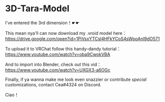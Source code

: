 # 3D-Tara-Model
I've entered the 3rd dimension！☛☛

This mean nya'll can now download my .vroid model here： 
https://drive.google.com/open?id=1PiVsxYTCsl4HFkYCoS4sWpoAnl9dO571

To upload it to VRChat follow this handy-dandy tutorial：
https://www.youtube.com/watch?v=oba9CwokVBA

And to import into Blender, check out this vid：
https://www.youtube.com/watch?v=UXGX3-a6OGc

Finally, if ya wanna make me look even snazzier or contribute _special_ customizations, contact Cea#4324 on Discord.

Ciao！
